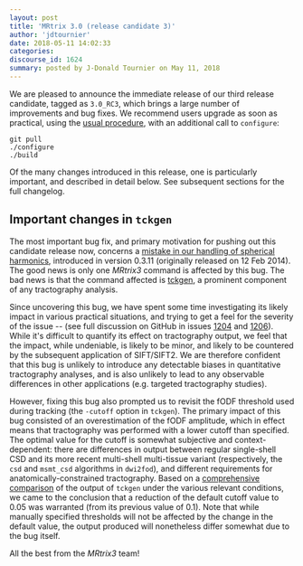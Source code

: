 ```yaml
---
layout: post
title: 'MRtrix 3.0 (release candidate 3)'
author: 'jdtournier'
date: 2018-05-11 14:02:33
categories:
discourse_id: 1624
summary: posted by J-Donald Tournier on May 11, 2018
---
```

We are pleased to announce the immediate release of our third release candidate, tagged as `3.0_RC3`, which brings a large number of improvements and bug fixes. We recommend users upgrade as soon as practical, using the [usual procedure](http://mrtrix.readthedocs.io/en/3.0_rc3/installation/linux_install.html#keeping-mrtrix3-up-to-date), with an additional call to `configure`:
```ShellSession
git pull
./configure
./build
``` 

Of the many changes introduced in this release, one is particularly important, and described in detail below. See subsequent sections for the full changelog.

## Important changes in `tckgen`

The most important bug fix, and primary motivation for pushing out this candidate release now, concerns a [mistake in our handling of spherical harmonics](https://github.com/MRtrix3/mrtrix3/commit/2ee2ed7ad027cfa0135a5c0d8b6a53f263be371b#diff-7f1548d07227925d6d884cbb25e8970aR453), introduced in version 0.3.11 (originally released on 12 Feb 2014). The good news is only one _MRtrix3_ command is affected by this bug. The bad news is that the command affected is [tckgen](http://mrtrix.readthedocs.io/en/3.0_rc2/reference/commands/tckgen.html), a prominent component of any tractography analysis. 

Since uncovering this bug, we have spent some time investigating its likely impact in various practical situations, and trying to get a feel for the severity of the issue -- (see full discussion on GitHub in issues [1204](https://github.com/MRtrix3/mrtrix3/pull/1204) and [1206](https://github.com/MRtrix3/mrtrix3/pull/1206)). While it's difficult to quantify its effect on tractography output, we feel that the impact, while undeniable, is likely to be minor, and likely to be countered by the subsequent application of SIFT/SIFT2. We are therefore confident that this bug is unlikely to introduce any detectable biases in quantitative tractography analyses, and is also unlikely to lead to any observable differences in other applications (e.g. targeted tractography studies).  

However, fixing this bug also prompted us to revisit the fODF threshold used during tracking (the `-cutoff` option in `tckgen`). The primary impact of this bug consisted of an overestimation of the fODF amplitude, which in effect means that tractography was performed with a lower cutoff than specified. The optimal value for the cutoff is somewhat subjective and context-dependent: there are differences in output between regular single-shell CSD and its more recent multi-shell multi-tissue variant (respectively, the `csd` and `msmt_csd` algorithms in `dwi2fod`), and different requirements for anatomically-constrained tractography. Based on a [comprehensive comparison](https://github.com/MRtrix3/mrtrix3/pull/1228#issuecomment-381514370) of the output of `tckgen` under the various relevant conditions, we came to the conclusion that a reduction of the default cutoff value to 0.05 was warranted (from its previous value of 0.1). Note that while manually specified thresholds will not be affected by the change in the default value, the output produced will nonetheless differ somewhat due to the bug itself. 

All the best from the _MRtrix3_ team!
            